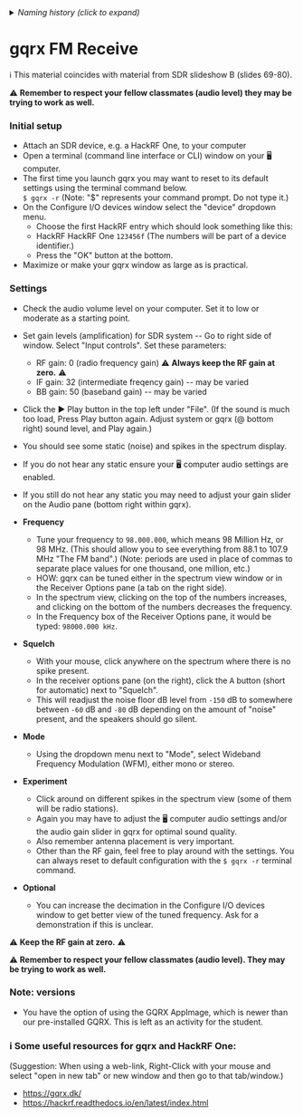 <details><summary><i>Naming history (click to expand)</i></summary>
<pre>
2023 Aug 18: 050_gqrx_FM_Receive.md
2023 May 22: 040_gqrx_FM_Receive.md
</pre>
</details>

# gqrx FM Receive  

ℹ️ This material coincides with material from SDR slideshow B (slides 69-80).

⚠️ **Remember to respect your fellow classmates (audio level) they may be trying to work as well.**  
### Initial setup    
- Attach an SDR device, e.g. a HackRF One, to your computer
- Open a terminal (command line interface or CLI) window on your 🖥️ computer.  
- The first time you launch gqrx you may want to reset to its default settings using the terminal command below.  
  `$ gqrx -r`  (Note: "$" represents your command prompt.  Do not type it.)
- On the Configure I/O devices window select the "device" dropdown menu.
  - Choose the first HackRF entry which should look something like this:  
  - HackRF HackRF One `123456f` (The numbers will be part of a device identifier.) 
  <!-- - Change the input rate to `20000000` Hz (20 MHz). -->
  - Press the "OK" button at the bottom.
- Maximize or make your gqrx window as large as is practical.

### Settings 
- Check the audio volume level on your computer.  Set it to low or moderate as a starting point.
- Set gain levels (amplification) for SDR system -- Go to right side of window.  Select "Input controls".  Set these parameters:
  - RF gain:  0 (radio frequency gain)  ⚠️ **Always keep the RF gain at zero.** ⚠️ 
  - IF gain: 32 (intermediate freqency gain)  -- may be varied
  - BB gain: 50 (baseband gain)  -- may be varied
- Click the ▶️ Play button in the top left under "File".  (If the sound is much too load, Press Play button again.  Adjust system or gqrx (@ bottom right) sound level, and Play again.) 
- You should see some static (noise) and spikes in the spectrum display.
- If you do not hear any static ensure your 🖥️ computer audio settings are enabled.  
- If you still do not hear any static you may need to adjust your gain slider on the Audio pane (bottom right within gqrx).  

- **Frequency**  
  - Tune your frequency to `98.000.000`, which means 98 Million Hz, or 98 MHz. (This should allow you to see everything from 88.1 to 107.9 MHz "The FM band".) (Note: periods are used in place of commas to separate place values for one thousand, one million, etc.)
  - HOW: gqrx can be tuned either in the spectrum view window or in the Receiver Options pane (a tab on the right side).
  - In the spectrum view, clicking on the top of the numbers increases, and clicking on the bottom of the numbers decreases the frequency.  
  - In the Frequency box of the Receiver Options pane, it would be typed: `98000.000 kHz`.
- **Squelch**  
  - With your mouse, click anywhere on the spectrum where there is no spike present.
  - In the receiver options pane (on the right), click the <kbd>A</kbd> button (short for automatic) next to "Squelch".
  - This will readjust the noise floor dB level from `-150` dB to somewhere between `-60` dB and `-80` dB depending on the amount of "noise" present, and the speakers should go silent.  
- **Mode**
  - Using the dropdown menu next to "Mode", select Wideband Frequency Modulation (WFM), either mono or stereo.  
- **Experiment**
  - Click around on different spikes in the spectrum view (some of them will be radio stations).
  - Again you may have to adjust the 🖥️ computer audio settings and/or the audio gain slider in gqrx for optimal sound quality.  
  - Also remember antenna placement is very important.
  - Other than the RF gain, feel free to play around with the settings. You can always reset to default configuration with the `$ gqrx -r` terminal command.  
- **Optional**
  - You can increase the decimation in the Configure I/O devices window to get better view of the tuned frequency. Ask for a demonstration if this is unclear.

⚠️ **Keep the RF gain at zero.** ⚠️ 

⚠️ **Remember to respect your fellow classmates (audio level). They may be trying to work as well.**  

### Note: versions

- You have the option of using the GQRX AppImage, which is newer than our pre-installed GQRX. This is left as an activity for the student.

### ℹ️ Some useful resources for gqrx and HackRF One:
(Suggestion: When using a web-link, Right-Click with your mouse and select "open in new tab" or new window and then go to that tab/window.)
- https://gqrx.dk/
- https://hackrf.readthedocs.io/en/latest/index.html
